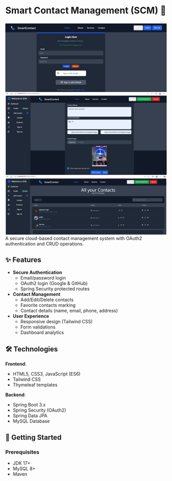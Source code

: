 # Smart Contact Management (SCM) 🔐

![SCM Screenshot](login.png) <!-- Add your main screenshot here -->
![SCM Screenshot](addcontact.png)
![SCM Screenshot](contact.png)
A secure cloud-based contact management system with OAuth2 authentication and CRUD operations.

## ✨ Features
- **Secure Authentication**
  - Email/password login
  - OAuth2 login (Google & GitHub)
  - Spring Security protected routes
- **Contact Management**
  - Add/Edit/Delete contacts
  - Favorite contacts marking
  - Contact details (name, email, phone, address)
- **User Experience**
  - Responsive design (Tailwind CSS)
  - Form validations
  - Dashboard analytics

## 🛠️ Technologies
**Frontend**:
- HTML5, CSS3, JavaScript (ES6)
- Tailwind CSS
- Thymeleaf templates

**Backend**:
- Spring Boot 3.x
- Spring Security (OAuth2)
- Spring Data JPA
- MySQL Database

## 🚀 Getting Started

### Prerequisites
- JDK 17+
- MySQL 8+
- Maven
